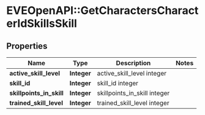 # EVEOpenAPI::GetCharactersCharacterIdSkillsSkill

## Properties
Name | Type | Description | Notes
------------ | ------------- | ------------- | -------------
**active_skill_level** | **Integer** | active_skill_level integer | 
**skill_id** | **Integer** | skill_id integer | 
**skillpoints_in_skill** | **Integer** | skillpoints_in_skill integer | 
**trained_skill_level** | **Integer** | trained_skill_level integer | 


